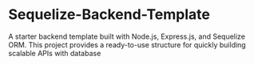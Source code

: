 # Sequelize-Backend-Template
A starter backend template built with Node.js, Express.js, and Sequelize ORM. This project provides a ready-to-use structure for quickly building scalable APIs with database
